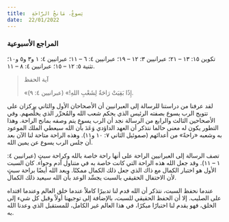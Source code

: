 ```yaml
---
title:  يَسوعُ، مَانحُ الرَّاحَةِ
date:  22/01/2022
---
```


### المراجع الأسبوعية
تكوين ١٥: ١٣ – ٢١؛ عبرانيين ٣: ١٢ – ١٩؛ عبرانيين ٤: ٦ – ١١؛ عبرانيين ٤: ١ و٣ و٥ و١٠؛ تثنية ٥: ١٢ – ١٥؛ عبرانيين ٤: ٨ – ١١.

> <p>آية الحفظ</p>
> «إِذًا بَقِيَتْ رَاحَةٌ لِشَعْبِ اللهِ!» (عبرانيين ٤: ٩).

لقد عرفنا من دراستنا للرسالة إلى العبرانيين أن الأصحاحان الأول والثاني يركزان على تتويج الرب يسوع بصفته الرئيس الذي يحكم شعب الله والمُحرِّر الذي يخلِّصهم. وفي الأصحاحين الثالث والرابع من الرسالة نجد أن الرب يسوع يتم وصفه بمانح الراحة. وهذا التطور يكون له معنى حالما نتذكر أن العهد الداؤدي وَعَدَ بأن الله سيعطي الملك الموعود به وشعبه «راحةً» من أعدائهم (صموئيل الثاني ٧: ١٠ و١١). وهذه الراحة متاحة لنا الآن بعد أن جلس الرب يسوع عن يمين الله.

تصف الرسالة إلى العبرانيين الراحة على أنها راحة خاصة بالله وكراحة سبتٍ (عبرانيين ٤: ١ – ١١). وقد جعل الله هذه الراحة التي كانت خاصة به في متناول آدم وحواء. كان السبت الأول هو اختبار الكمال مع ذاك الذي جعل ذلك الكمال ممكنًا. ويعد الله أيضًا براحة سبتٍ لأن الاحتفال الحقيقي بالسبت يجسِّد الوعد بأن الله سيعيد ذلك الكمال.

عندما نحفظ السبت، نتذكر أن الله قدم لنا تدبيرًا كاملاً عندما خلق العالم وعندما افتداه على الصليب. إلا أن الحفظ الحقيقي للسبت، بالإضافة إلى توجيهنا أولاً وقبل كل شيء إلى الخلق، فهو يقدم لنا اختبارًا مبكرًا، في هذا العالم غير الكامل، للمستقبل الذي وعدنا الله به.